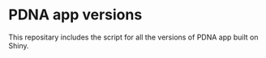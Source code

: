 # PDNA app versions
This repositary includes the script for all the versions of PDNA app built on Shiny.
